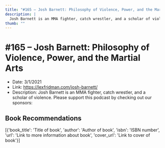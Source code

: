 ```yaml
---
title: "#165 – Josh Barnett: Philosophy of Violence, Power, and the Martial Arts"
description: |
  Josh Barnett is an MMA fighter, catch wrestler, and a scholar of violence. Please support this podcast by checking out our sponsors:"
thumb: ""
---
```


# #165 – Josh Barnett: Philosophy of Violence, Power, and the Martial Arts

  - Date: 3/1/2021
  - Link: https://lexfridman.com/josh-barnett/
  - Description: Josh Barnett is an MMA fighter, catch wrestler, and a scholar of violence. Please support this podcast by checking out our sponsors:

## Book Recommendations

[{'book_title': 'Title of book', 'author': 'Author of book', 'isbn': 'ISBN number', 'url': 'Link to more information about book', 'cover_url': 'Link to cover of book'}]